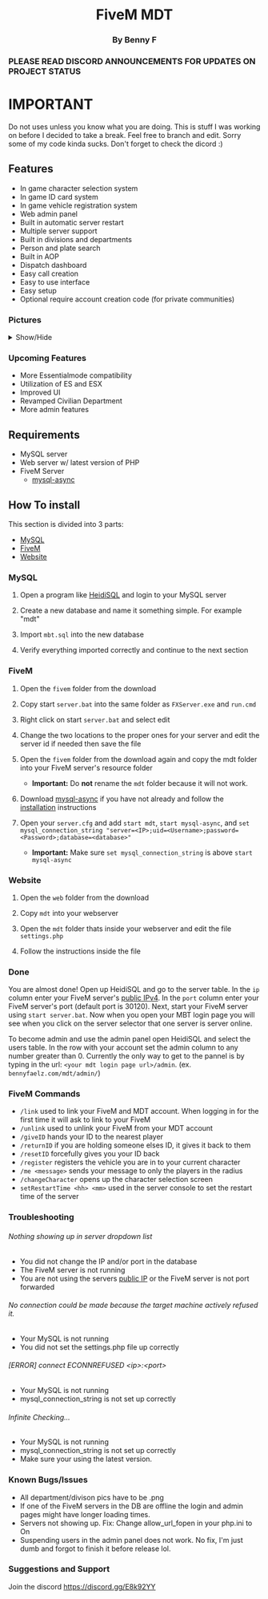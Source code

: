 <p align="center">
<h1 align="center">FiveM MDT</h1>
<h3 align="center">By Benny F</h3>
</p>

<h3>PLEASE READ DISCORD ANNOUNCEMENTS FOR UPDATES ON PROJECT STATUS</H3>


<h1>IMPORTANT</h1>
Do not uses unless you know what you are doing. This is stuff I was working on before I decided to take a break. Feel free to branch and edit. Sorry some of my code kinda sucks.
Don't forget to check the dicord :)


## Features
- In game character selection system
- In game ID card system
- In game vehicle registration system
- Web admin panel
- Built in automatic server restart
- Multiple server support
- Built in divisions and departments
- Person and plate search
- Built in AOP
- Dispatch dashboard
- Easy call creation
- Easy to use interface
- Easy setup
- Optional require account creation code (for private communities)

### Pictures
<details>
     <summary>Show/Hide</summary>
  
  ### Login
  ![Login](https://i.imgur.com/neKVkUX.png)
    
  ### Create Account
  ![Create](https://i.imgur.com/E997Dp4.png)
      
  ### Departments
  ![Departments](https://i.imgur.com/BOznQNf.png)
        
  ### Law Enforcement Divisions
  ![Departments](https://i.imgur.com/iUNfiD4.png)
  
  ### Law Enforcement Call
  ![Call](https://i.imgur.com/rFD1Ua6.png)
  
  ### Law Enforcement Name Search
  ![Search](https://i.imgur.com/iPrE2Ts.png)
    
  ### Law Enforcement Citation
  ![Ticket](https://i.imgur.com/Z5GvBRg.png)
      
  ### Law Enforcement Dispatch
  ![Dispatch](https://i.imgur.com/Z5GvBRg.png)
  
  ### Civilian
  ![Civilian](https://i.imgur.com/UCwNLdE.png)
        
  ### Admin Pannel Server List
  ![Admin1](https://i.imgur.com/Ar8zZXe.png)
          
  ### Admin Pannel Server Options
  ![Admin2](https://i.imgur.com/VHc0sFG.png)
            
  ### Admin Pannel User Controls
  ![Admin3](https://i.imgur.com/6PReeiw.png)
              
  
</details>

### Upcoming Features
- More Essentialmode compatibility
- Utilization of ES and ESX
- Improved UI
- Revamped Civilian Department
- More admin features

## Requirements
- MySQL server
- Web server w/ latest version of PHP
- FiveM Server
     - [mysql-async](https://github.com/brouznouf/fivem-mysql-async)

## How To install
This section is divided into 3 parts:
- [MySQL](https://github.com/BennyFaelz/FiveM-MDT/blob/master/README.md#mysql)
- [FiveM](https://github.com/BennyFaelz/FiveM-MDT/blob/master/README.md#fivem)
- [Website](https://github.com/BennyFaelz/FiveM-MDT/blob/master/README.md#website)

### MySQL
1. Open a program like [HeidiSQL](https://www.heidisql.com/) and login to your MySQL server

2. Create a new database and name it something simple. For example "mdt"

3. Import `mbt.sql` into the new database

4. Verify everything imported correctly and continue to the next section

### FiveM
1. Open the `fivem` folder from the download

2. Copy start `server.bat` into the same folder as `FXServer.exe` and `run.cmd`

3. Right click on start `server.bat` and select edit

4. Change the two locations to the proper ones for your server and edit the server id if needed then save the file

5. Open the `fivem` folder from the download again and copy the mdt folder into your FiveM server's  resource folder

     - **Important:** Do **not** rename the `mdt` folder because it will not work.
     
6. Download [mysql-async](https://github.com/brouznouf/fivem-mysql-async) if you have not already and follow the [installation](https://github.com/brouznouf/fivem-mysql-async#installation) instructions

7. Open your `server.cfg` and add `start mdt`, `start mysql-async`, and `set mysql_connection_string "server=<IP>;uid=<Username>;password=<Password>;database=<database>"`
     - **Important:** Make sure `set mysql_connection_string` is above `start mysql-async`
     
### Website
1. Open the `web` folder from the download

2. Copy `mdt` into your webserver

3. Open the `mdt` folder thats inside your webserver and edit the file `settings.php`

4. Follow the instructions inside the file

### Done
You are almost done! Open up HeidiSQL and go to the server table. In the `ip` column enter your FiveM server's [public IPv4](https://www.whatismyip.com/). In the `port` column enter your FiveM server's port (default port is 30120). Next, start your FiveM server using `start server.bat`. Now when you open your MBT login page you will see when you click on the server selector that one server is server online.

To become admin and use the admin panel open HeidiSQL and select the users table. In the row with your account set the admin column to any number greater than 0. Currently the only way to get to the pannel is by typing in the url: `<your mdt login page url>/admin`. (ex. `bennyfaelz.com/mdt/admin/`)

### FiveM Commands
- `/link` used to link your FiveM and MDT account. When logging in for the first time it will ask to link to your FiveM
- `/unlink` used to unlink your FiveM from your MDT account
- `/giveID` hands your ID to the nearest player
- `/returnID` if you are holding someone elses ID, it gives it back to them
- `/resetID` forcefully gives you your ID back
- `/register` registers the vehicle you are in to your current character
- `/me <message>` sends your message to only the players in the radius
- `/changeCharacter` opens up the character selection screen
- `setRestartTime <hh> <mm>` used in the server console to set the restart time of the server

### Troubleshooting
###### Nothing showing up in server dropdown list
- You did not change the IP and/or port in the database
- The FiveM server is not running
- You are not using the servers [public IP](https://www.whatismyip.com/) or the FiveM server is not port forwarded

###### No connection could be made because the target machine actively refused it.
- Your MySQL is not running
- You did not set the settings.php file up correctly

###### \[ERROR\] connect ECONNREFUSED \<ip\>:\<port\>
- Your MySQL is not running
- mysql_connection_string is not set up correctly

###### Infinite Checking...
- Your MySQL is not running
- mysql_connection_string is not set up correctly
- Make sure your using the latest version.

### Known Bugs/Issues
- All department/divison pics have to be .png
- If one of the FiveM servers in the DB are offline the login and admin pages might have longer loading times.
- Servers not showing up. Fix: Change allow_url_fopen in your php.ini to On 
- Suspending users in the admin panel does not work. No fix, I'm just dumb and forgot to finish it before release lol.

### Suggestions and Support
Join the discord
https://discord.gg/E8k92YY
